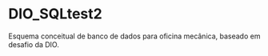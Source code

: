 # DIO_SQLtest2
Esquema conceitual de banco de dados para oficina mecânica, baseado em desafio da DIO.
